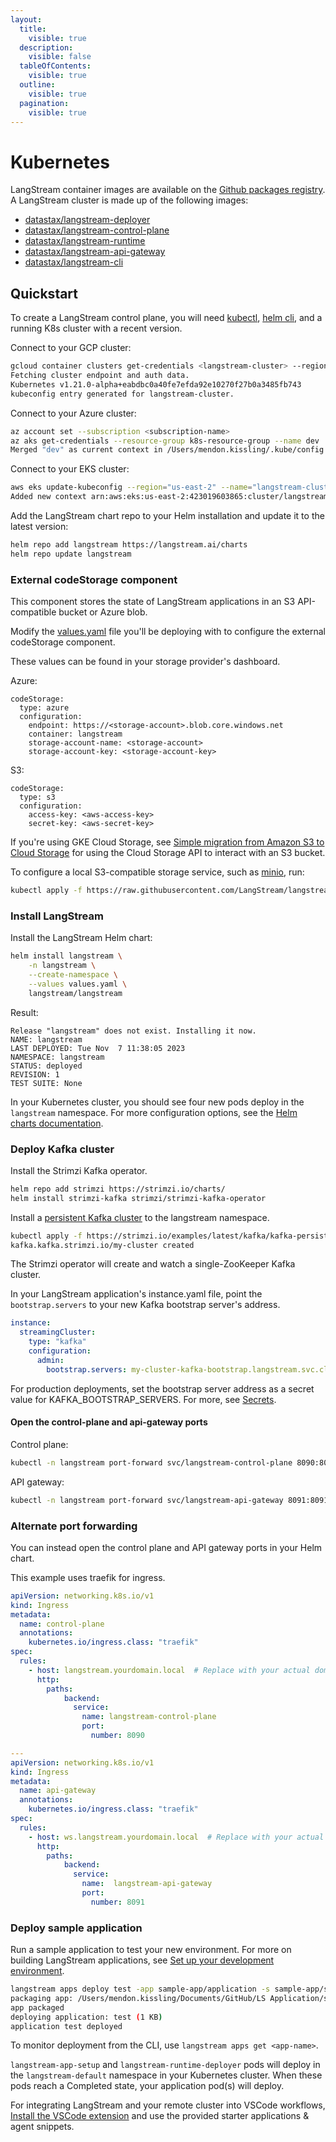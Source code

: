```yaml
---
layout:
  title:
    visible: true
  description:
    visible: false
  tableOfContents:
    visible: true
  outline:
    visible: true
  pagination:
    visible: true
---
```


# Kubernetes

LangStream container images are available on the [Github packages registry](https://github.com/orgs/LangStream/packages?repo\_name=langstream). A LangStream cluster is made up of the following images:

* [datastax/langstream-deployer](https://github.com/LangStream/langstream/pkgs/container/langstream-deployer)
* [datastax/langstream-control-plane](https://github.com/LangStream/langstream/pkgs/container/langstream-control-plane)
* [datastax/langstream-runtime](https://github.com/LangStream/langstream/pkgs/container/langstream-runtime)
* [datastax/langstream-api-gateway](https://github.com/LangStream/langstream/pkgs/container/langstream-api-gateway)
* [datastax/langstream-cli](https://github.com/LangStream/langstream/pkgs/container/langstream-cli)

## Quickstart

To create a LangStream control plane, you will need [kubectl](https://kubernetes.io/docs/reference/kubectl/), [helm cli](https://helm.sh/docs/intro/install/), and a running K8s cluster with a recent version.

Connect to your GCP cluster:
```bash
gcloud container clusters get-credentials <langstream-cluster> --region us-east1 --project <project-name>
Fetching cluster endpoint and auth data.
Kubernetes v1.21.0-alpha+eabdbc0a40fe7efda92e10270f27b0a3485fb743
kubeconfig entry generated for langstream-cluster.
```

Connect to your Azure cluster:
```bash
az account set --subscription <subscription-name>
az aks get-credentials --resource-group k8s-resource-group --name dev
Merged "dev" as current context in /Users/mendon.kissling/.kube/config
```

Connect to your EKS cluster:
```bash
aws eks update-kubeconfig --region="us-east-2" --name="langstream-cluster"
Added new context arn:aws:eks:us-east-2:423019603865:cluster/langstream-cluster to /Users/mendon.kissling/.kube/config
```

Add the LangStream chart repo to your Helm installation and update it to the latest version:
```bash
helm repo add langstream https://langstream.ai/charts
helm repo update langstream
```

### External codeStorage component
This component stores the state of LangStream applications in an S3 API-compatible bucket or Azure blob.

Modify the [values.yaml](https://github.com/LangStream/charts/blob/main/charts/langstream/values.yaml) file you'll be deploying with to configure the external codeStorage component.

These values can be found in your storage provider's dashboard.

Azure:
```
codeStorage:
  type: azure
  configuration:
    endpoint: https://<storage-account>.blob.core.windows.net
    container: langstream
    storage-account-name: <storage-account>
    storage-account-key: <storage-account-key>
```

S3:
```
codeStorage:
  type: s3
  configuration:
    access-key: <aws-access-key>
    secret-key: <aws-secret-key>
```

If you're using GKE Cloud Storage, see [Simple migration from Amazon S3 to Cloud Storage](https://cloud.google.com/storage/docs/aws-simple-migration) for using the Cloud Storage API to interact with an S3 bucket.

To configure a local S3-compatible storage service, such as [minio](https://min.io/docs/minio/kubernetes/upstream/index.html), run:
```bash
kubectl apply -f https://raw.githubusercontent.com/LangStream/langstream/main/helm/examples/minio-dev.yaml
```

### Install LangStream
Install the LangStream Helm chart:
```bash
helm install langstream \
    -n langstream \
    --create-namespace \
    --values values.yaml \
    langstream/langstream
```

Result:
```
Release "langstream" does not exist. Installing it now.
NAME: langstream
LAST DEPLOYED: Tue Nov  7 11:38:05 2023
NAMESPACE: langstream
STATUS: deployed
REVISION: 1
TEST SUITE: None
```

In your Kubernetes cluster, you should see four new pods deploy in the `langstream` namespace.
For more configuration options, see the [Helm charts documentation](https://langstream.ai/charts/).

### Deploy Kafka cluster

Install the Strimzi Kafka operator.
```bash
helm repo add strimzi https://strimzi.io/charts/
helm install strimzi-kafka strimzi/strimzi-kafka-operator
```

Install a [persistent Kafka cluster](https://github.com/strimzi/strimzi-kafka-operator/blob/main/examples/kafka/kafka-persistent-single.yaml) to the langstream namespace.

```bash
kubectl apply -f https://strimzi.io/examples/latest/kafka/kafka-persistent-single.yaml -n langstream
kafka.kafka.strimzi.io/my-cluster created
```

The Strimzi operator will create and watch a single-ZooKeeper Kafka cluster.

In your LangStream application's instance.yaml file, point the `bootstrap.servers` to your new Kafka bootstrap server's address.
```yaml
instance:
  streamingCluster:
    type: "kafka"
    configuration:
      admin:
        bootstrap.servers: my-cluster-kafka-bootstrap.langstream.svc.cluster.local:9092
```

For production deployments, set the bootstrap server address as a secret value for KAFKA_BOOTSTRAP_SERVERS.
For more, see [Secrets](../building-applications/secrets.md).

#### Open the control-plane and api-gateway ports

Control plane:

```bash
kubectl -n langstream port-forward svc/langstream-control-plane 8090:8090 &
```

API gateway:

```bash
kubectl -n langstream port-forward svc/langstream-api-gateway 8091:8091 &
```

### Alternate port forwarding

You can instead open the control plane and API gateway ports in your Helm chart.

This example uses traefik for ingress.

```yaml
apiVersion: networking.k8s.io/v1
kind: Ingress
metadata:
  name: control-plane
  annotations:
    kubernetes.io/ingress.class: "traefik"
spec:
  rules:
    - host: langstream.yourdomain.local  # Replace with your actual domain or host
      http:
        paths:
            backend:
              service:
                name: langstream-control-plane
                port:
                  number: 8090

---
apiVersion: networking.k8s.io/v1
kind: Ingress
metadata:
  name: api-gateway
  annotations:
    kubernetes.io/ingress.class: "traefik"
spec:
  rules:
    - host: ws.langstream.yourdomain.local  # Replace with your actual domain or host
      http:
        paths:
            backend:
              service:
                name:  langstream-api-gateway
                port:
                  number: 8091

```


### Deploy sample application

Run a sample application to test your new environment.
For more on building LangStream applications, see [Set up your development environment](../building-applications/development-environment.md).
```bash
langstream apps deploy test -app sample-app/application -s sample-app/secrets.yaml -i sample-app/instance.yaml
packaging app: /Users/mendon.kissling/Documents/GitHub/LS Application/sample-app/application
app packaged
deploying application: test (1 KB)
application test deployed
```

To monitor deployment from the CLI, use `langstream apps get <app-name>`.

`langstream-app-setup` and `langstream-runtime-deployer` pods will deploy in the `langstream-default` namespace in your Kubernetes cluster.
When these pods reach a Completed state, your application pod(s) will deploy.

For integrating LangStream and your remote cluster into VSCode workflows, [Install the VSCode extension](https://marketplace.visualstudio.com/items?itemName=DataStax.langstream) and use the provided starter applications & agent snippets.
